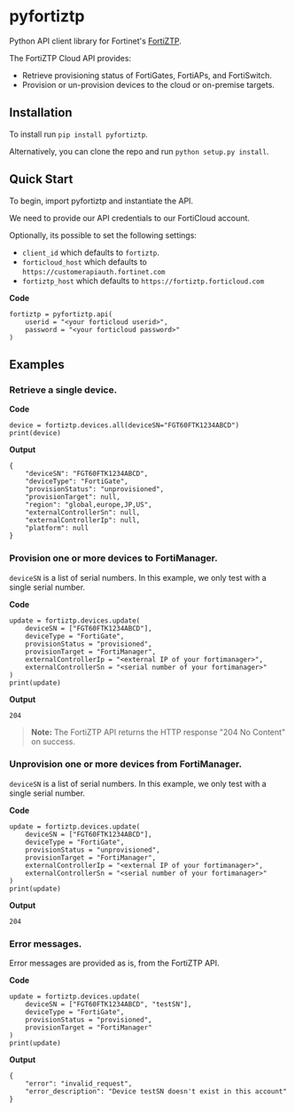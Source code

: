 # pyfortiztp
Python API client library for Fortinet's [FortiZTP](https://fortiztp.forticloud.com).

The FortiZTP Cloud API provides:
 - Retrieve provisioning status of FortiGates, FortiAPs, and FortiSwitch.
 - Provision or un-provision devices to the cloud or on-premise targets.

## Installation
To install run `pip install pyfortiztp`.

Alternatively, you can clone the repo and run `python setup.py install`.

## Quick Start
To begin, import pyfortiztp and instantiate the API.

We need to provide our API credentials to our FortiCloud account.

Optionally, its possible to set the following settings:
- `client_id` which defaults to `fortiztp`.
- `forticloud_host` which defaults to `https://customerapiauth.fortinet.com`
- `fortiztp_host` which defaults to `https://fortiztp.forticloud.com`

**Code**
```
fortiztp = pyfortiztp.api(
    userid = "<your forticloud userid>",
    password = "<your forticloud password>"
)
```

## Examples
### Retrieve a single device.
**Code**
```
device = fortiztp.devices.all(deviceSN="FGT60FTK1234ABCD")
print(device)
```

**Output**
```
{
    "deviceSN": "FGT60FTK1234ABCD",
    "deviceType": "FortiGate",
    "provisionStatus": "unprovisioned",
    "provisionTarget": null,
    "region": "global,europe,JP,US",
    "externalControllerSn": null,
    "externalControllerIp": null,
    "platform": null
}
```

### Provision one or more devices to FortiManager.
`deviceSN` is a list of serial numbers. In this example, we only test with a single serial number.

**Code**
```
update = fortiztp.devices.update(
    deviceSN = ["FGT60FTK1234ABCD"],
    deviceType = "FortiGate",
    provisionStatus = "provisioned",
    provisionTarget = "FortiManager",
    externalControllerIp = "<external IP of your fortimanager>",
    externalControllerSn = "<serial number of your fortimanager>"
)
print(update)
```

**Output**
```
204
```

> **Note:** The FortiZTP API returns the HTTP response "204 No Content" on success.

### Unprovision one or more devices from FortiManager.
`deviceSN` is a list of serial numbers. In this example, we only test with a single serial number.

**Code**
```
update = fortiztp.devices.update(
    deviceSN = ["FGT60FTK1234ABCD"],
    deviceType = "FortiGate",
    provisionStatus = "unprovisioned",
    provisionTarget = "FortiManager",
    externalControllerIp = "<external IP of your fortimanager>",
    externalControllerSn = "<serial number of your fortimanager>"
)
print(update)
```

**Output**
```
204
```

### Error messages.
Error messages are provided as is, from the FortiZTP API.

**Code**
```
update = fortiztp.devices.update(
    deviceSN = ["FGT60FTK1234ABCD", "testSN"],
    deviceType = "FortiGate",
    provisionStatus = "provisioned",
    provisionTarget = "FortiManager"
)
print(update)
```

**Output**
```
{
    "error": "invalid_request",
    "error_description": "Device testSN doesn't exist in this account"
}
```